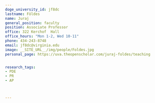```yaml
---
doge_university_id: jf8dc
lastname: Földes
name: Juraj
general_position: faculty
position: Associate Professor
office: 322 Kerchof  Hall
office_hours: "Mon 1-2, Wed 10-11"
phone: 434-243-8748
email: jf8dc@virginia.edu
image: __SITE_URL__/img/people/Foldes.jpg
personal_page: https://uva.theopenscholar.com/juraj-foldes/teaching


research_tags:
- PDE
- PR
- AP



---
```

